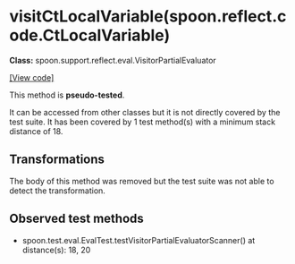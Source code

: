 # visitCtLocalVariable(spoon.reflect.code.CtLocalVariable)

**Class:** spoon.support.reflect.eval.VisitorPartialEvaluator

[[View code]](https://github.com/INRIA/spoon/blob/fd878bc71b73fc1da82356eaa6578f760c70f0de/src/main/java//spoon/support/reflect/eval/VisitorPartialEvaluator.java#L446)

This method is **pseudo-tested**.


It can be accessed from other classes but it is not directly covered by the test suite. 
It has been covered by 1 test method(s) with a minimum stack distance of 18.

## Transformations

The body of this method was removed but the test suite was not able to detect the transformation.



## Observed test methods

* spoon.test.eval.EvalTest.testVisitorPartialEvaluatorScanner() at distance(s): 18, 20

